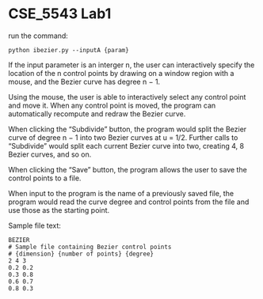 # CSE_5543 Lab1

run the command:
``` 
python ibezier.py --inputA {param}
``` 
If the input parameter is an interger n, the user can interactively specify the location of the n control points by drawing on
a window region with a mouse, and the Bezier curve has degree n − 1.

Using the mouse, the user is able to interactively select any control point and move it. When any control point is moved, the program can automatically recompute and redraw
the Bezier curve.

When clicking the “Subdivide” button, the program would split the Bezier curve of degree
n − 1 into two Bezier curves at u = 1/2. Further calls to “Subdivide” would split each current Bezier curve into two, creating 4, 8 Bezier curves, and so on.

When clicking the “Save” button, the program allows the user to save the control
points to a file.

When input to the program is the name of a previously saved file, the program would
read the curve degree and control points from the file and use those as the starting point.

Sample file text:
``` 
BEZIER
# Sample file containing Bezier control points
# {dimension} {number of points} {degree}
2 4 3
0.2 0.2
0.3 0.8
0.6 0.7
0.8 0.3
``` 